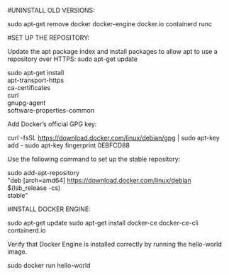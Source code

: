 #UNINSTALL OLD VERSIONS:

sudo apt-get remove docker docker-engine docker.io containerd runc

#SET UP THE REPOSITORY:

Update the apt package index and install packages to allow apt to use a repository over HTTPS:
sudo apt-get update

sudo apt-get install \
    apt-transport-https \
    ca-certificates \
    curl \
    gnupg-agent \
    software-properties-common

Add Docker’s official GPG key:

curl -fsSL https://download.docker.com/linux/debian/gpg | sudo apt-key add -
sudo apt-key fingerprint 0EBFCD88

Use the following command to set up the stable repository:

sudo add-apt-repository \
   "deb [arch=amd64] https://download.docker.com/linux/debian \
   $(lsb_release -cs) \
   stable"

#INSTALL DOCKER ENGINE:

sudo apt-get update
sudo apt-get install docker-ce docker-ce-cli containerd.io

Verify that Docker Engine is installed correctly by running the hello-world image.

sudo docker run hello-world
